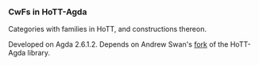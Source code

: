 ### CwFs in HoTT-Agda

Categories with families in HoTT, and constructions thereon.

Developed on Agda 2.6.1.2.
Depends on Andrew Swan's [fork](https://github.com/awswan/HoTT-Agda/tree/agda-2.6.1-compatible) of the HoTT-Agda library.

